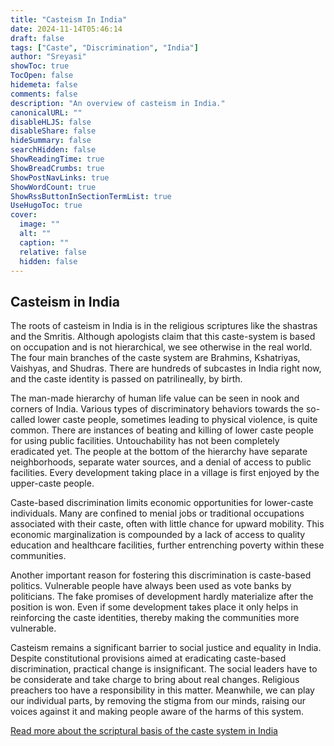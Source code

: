 ```yaml
---
title: "Casteism In India"
date: 2024-11-14T05:46:14
draft: false
tags: ["Caste", "Discrimination", "India"]
author: "Sreyasi"
showToc: true
TocOpen: false
hidemeta: false
comments: false
description: "An overview of casteism in India."
canonicalURL: ""
disableHLJS: false
disableShare: false
hideSummary: false
searchHidden: false
ShowReadingTime: true
ShowBreadCrumbs: true
ShowPostNavLinks: true
ShowWordCount: true
ShowRssButtonInSectionTermList: true
UseHugoToc: true
cover:
  image: ""
  alt: ""
  caption: ""
  relative: false
  hidden: false
---
```

## Casteism in India

The roots of casteism in India is in the religious scriptures like the shastras and the Smritis. Although apologists claim that this caste-system is based on occupation and is not hierarchical, we see otherwise in the real world. The four main branches of the caste system are Brahmins, Kshatriyas, Vaishyas, and Shudras. There are hundreds of subcastes in India right now, and the caste identity is passed on patrilineally, by birth.

The man-made hierarchy of human life value can be seen in nook and corners of India. Various types of discriminatory behaviors towards the so-called lower caste people, sometimes leading to physical violence, is quite common. There are instances of beating and killing of lower caste people for using public facilities. Untouchability has not been completely eradicated yet. The people at the bottom of the hierarchy have separate neighborhoods, separate water sources, and a denial of access to public facilities. Every development taking place in a village is first enjoyed by the upper-caste people.

Caste-based discrimination limits economic opportunities for lower-caste individuals. Many are confined to menial jobs or traditional occupations associated with their caste, often with little chance for upward mobility. This economic marginalization is compounded by a lack of access to quality education and healthcare facilities, further entrenching poverty within these communities.

Another important reason for fostering this discrimination is caste-based politics. Vulnerable people have always been used as vote banks by politicians. The fake promises of development hardly materialize after the position is won. Even if some development takes place it only helps in reinforcing the caste identities, thereby making the communities more vulnerable.

Casteism remains a significant barrier to social justice and equality in India. Despite constitutional provisions aimed at eradicating caste-based discrimination, practical change is insignificant. The social leaders have to be considerate and take charge to bring about real changes. Religious preachers too have a responsibility in this matter. Meanwhile, we can play our individual parts, by removing the stigma from our minds, raising our voices against it and making people aware of the harms of this system.


[Read more about the scriptural basis of the caste system in India](https://countercurrents.org/2023/11/scriptural-basis-of-varna-caste-system-in-india/)
